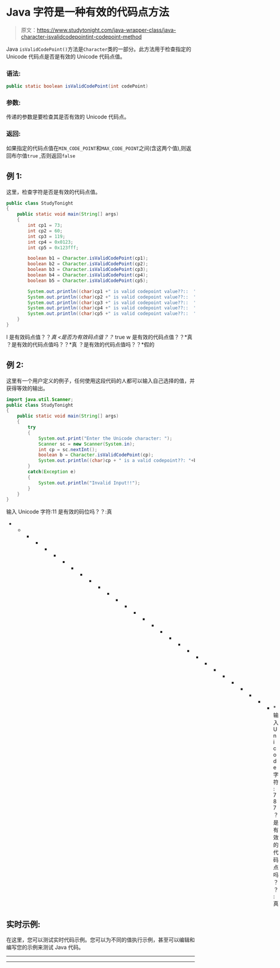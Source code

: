 # Java 字符是一种有效的代码点方法

> 原文：<https://www.studytonight.com/java-wrapper-class/java-character-isvalidcodepointint-codepoint-method>

Java `isValidCodePoint()`方法是`Character`类的一部分。此方法用于检查指定的 Unicode 代码点是否是有效的 Unicode 代码点值。

### 语法:

```java
public static boolean isValidCodePoint(int codePoint)
```

### 参数:

传递的参数是要检查其是否有效的 Unicode 代码点。

### 返回:

如果指定的代码点值在`MIN_CODE_POINT`和`MAX_CODE_POINT`之间(含这两个值),则返回布尔值`true` ,否则返回`false`

## 例 1:

这里，检查字符是否是有效的代码点值。

```java
public class StudyTonight
{  
	public static void main(String[] args)
	{  
		int cp1 = 73;  
		int cp2 = 60;  
		int cp3 = 119;  
		int cp4 = 0x0123;   
		int cp5 = 0x123fff;  

		boolean b1 = Character.isValidCodePoint(cp1);  
		boolean b2 = Character.isValidCodePoint(cp2);  
		boolean b3 = Character.isValidCodePoint(cp3);  
		boolean b4 = Character.isValidCodePoint(cp4);  
		boolean b5 = Character.isValidCodePoint(cp5);  

		System.out.println((char)cp1 +" is valid codepoint value??::  "+b1);  
		System.out.println((char)cp2 +" is valid codepoint value??::  "+b2);  
		System.out.println((char)cp3 +" is valid codepoint value??::  "+b3);  
		System.out.println((char)cp4 +" is valid codepoint value??::  "+b4);  
		System.out.println((char)cp5 +" is valid codepoint value??::  "+b5);  
	}  
} 
```

I 是有效码点值？？*真
<是否为有效码点值？？* true
w 是有效的代码点值？？*真
？是有效的代码点值吗？？*真
？是有效的代码点值吗？？*假的

## 例 2:

这里有一个用户定义的例子，任何使用这段代码的人都可以输入自己选择的值，并获得等效的输出。

```java
import java.util.Scanner; 
public class StudyTonight
{  
	public static void main(String[] args)
	{  
		try
		{
			System.out.print("Enter the Unicode character: ");  
			Scanner sc = new Scanner(System.in);        
			int cp = sc.nextInt(); 
			boolean b = Character.isValidCodePoint(cp);
			System.out.println((char)cp + " is a valid codepoint??: "+b);
		}
		catch(Exception e)
		{
			System.out.println("Invalid Input!!");
		}
	}
}
```

输入 Unicode 字符:11
是有效的码位吗？？:真
* * * * * * * * * * * * * * * * * * * * * * * * * * * * * * *输入 Unicode 字符:787
？是有效的代码点吗？？:真

## 实时示例:

在这里，您可以测试实时代码示例。您可以为不同的值执行示例，甚至可以编辑和编写您的示例来测试 Java 代码。

* * *

* * *